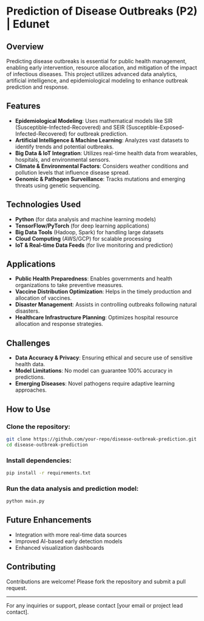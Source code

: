 # Prediction of Disease Outbreaks (P2) | Edunet

## Overview

Predicting disease outbreaks is essential for public health management, enabling early intervention, resource allocation, and mitigation of the impact of infectious diseases. This project utilizes advanced data analytics, artificial intelligence, and epidemiological modeling to enhance outbreak prediction and response.

## Features

- **Epidemiological Modeling**: Uses mathematical models like SIR (Susceptible-Infected-Recovered) and SEIR (Susceptible-Exposed-Infected-Recovered) for outbreak prediction.
- **Artificial Intelligence & Machine Learning**: Analyzes vast datasets to identify trends and potential outbreaks.
- **Big Data & IoT Integration**: Utilizes real-time health data from wearables, hospitals, and environmental sensors.
- **Climate & Environmental Factors**: Considers weather conditions and pollution levels that influence disease spread.
- **Genomic & Pathogen Surveillance**: Tracks mutations and emerging threats using genetic sequencing.

## Technologies Used

- **Python** (for data analysis and machine learning models)
- **TensorFlow/PyTorch** (for deep learning applications)
- **Big Data Tools** (Hadoop, Spark) for handling large datasets
- **Cloud Computing** (AWS/GCP) for scalable processing
- **IoT & Real-time Data Feeds** (for live monitoring and prediction)

## Applications

- **Public Health Preparedness**: Enables governments and health organizations to take preventive measures.
- **Vaccine Distribution Optimization**: Helps in the timely production and allocation of vaccines.
- **Disaster Management**: Assists in controlling outbreaks following natural disasters.
- **Healthcare Infrastructure Planning**: Optimizes hospital resource allocation and response strategies.

## Challenges

- **Data Accuracy & Privacy**: Ensuring ethical and secure use of sensitive health data.
- **Model Limitations**: No model can guarantee 100% accuracy in predictions.
- **Emerging Diseases**: Novel pathogens require adaptive learning approaches.

## How to Use

### Clone the repository:

```sh
git clone https://github.com/your-repo/disease-outbreak-prediction.git
cd disease-outbreak-prediction
```

### Install dependencies:

```sh
pip install -r requirements.txt
```

### Run the data analysis and prediction model:

```sh
python main.py
```

## Future Enhancements

- Integration with more real-time data sources
- Improved AI-based early detection models
- Enhanced visualization dashboards

## Contributing

Contributions are welcome! Please fork the repository and submit a pull request.

---

For any inquiries or support, please contact [your email or project lead contact].


